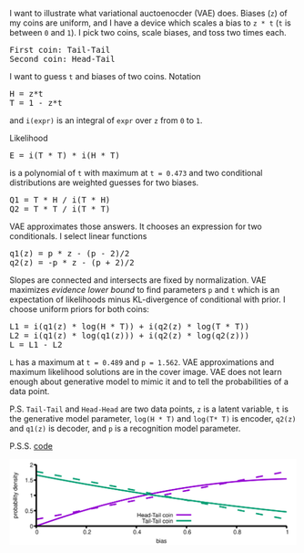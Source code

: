 I want to illustrate what variational auctoenocder (VAE) does. Biases
(`z`) of my coins are uniform, and I have a device which scales a bias
to `z * t` (`t` is between `0` and `1`). I pick two coins, scale
biases, and toss two times each.

<pre>
First coin: Tail-Tail
Second coin: Head-Tail
</pre>

I want to guess `t` and biases of two coins. Notation
<pre>
H = z*t
T = 1 - z*t
</pre>
and `i(expr)` is an integral of `expr` over `z` from `0` to `1`.

Likelihood
<pre>
E = i(T * T) * i(H * T)
</pre>
is a polynomial of `t` with maximum at `t = 0.473` and two conditional
distributions are weighted guesses for two biases.

<pre>
Q1 = T * H / i(T * H)
Q2 = T * T / i(T * T)
</pre>

VAE approximates those answers. It chooses an expression for two conditionals.
I select linear functions

<pre>
q1(z) = p * z - (p - 2)/2
q2(z) = -p * z - (p + 2)/2
</pre>

Slopes are connected and intersects are fixed by normalization. VAE
maximizes _evidence lower bound_ to find parameters `p` and `t` which
is an expectation of likelihoods minus KL-divergence of conditional
with prior. I choose uniform priors for both coins:

<pre>
L1 = i(q1(z) * log(H * T)) + i(q2(z) * log(T * T))
L2 = i(q1(z) * log(q1(z))) + i(q2(z) * log(q2(z)))
L = L1 - L2
</pre>

`L` has a maximum at `t = 0.489` and `p = 1.562`. VAE approximations
and maximum likelihood solutions are in the cover image. VAE does not
learn enough about generative model to mimic it and to tell the
probabilities of a data point.

P.S. `Tail-Tail` and `Head-Head` are two data points, `z` is a latent
variable, `t` is the generative model parameter, `log(H * T)` and
`log(T* T)` is encoder, `q2(z)` and `q1(z)` is decoder, and `p` is a
recognition model parameter.

P.S.S. [code](vae.mac)

<img src="vai.png" align="center">


